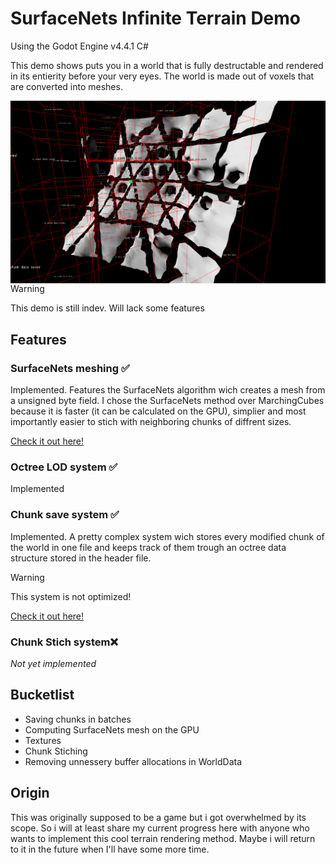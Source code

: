# SurfaceNets Infinite Terrain Demo
Using the Godot Engine v4.4.1 C#

This demo shows puts you in a world that is fully destructable and rendered in its entierity before your very eyes.
The world is made out of voxels that are converted into meshes.

<img style="float: right;" src="https://github.com/FiveN1/SurfaceNets-Infinite-Terrain-Demo/blob/main/assets/repo/screenshot1.png" alt="Nymphaea 3D screenshot" width="512"/>

> [!WARNING]
> This demo is still indev.
> Will lack some features

## Features
### SurfaceNets meshing ✅
Implemented.
Features the SurfaceNets algorithm wich creates a mesh from a unsigned byte field.
I chose the SurfaceNets method over MarchingCubes because it is faster (it can be calculated on the GPU), simplier and most importantly easier to stich with neighboring chunks of diffrent sizes.

[Check it out here!](scenes/Application/World/WorldTerrain/Chunk/SurfaceNets)

### Octree LOD system ✅
Implemented

### Chunk save system ✅
Implemented.
A pretty complex system wich stores every modified chunk of the world in one file and keeps track of them trough an octree data structure stored in the header file.

> [!WARNING]
> This system is not optimized!

[Check it out here!](scenes/Application/World/WorldSave)

### Chunk Stich system❌
*Not yet implemented*

## Bucketlist
- Saving chunks in batches
- Computing SurfaceNets mesh on the GPU
- Textures
- Chunk Stiching
- Removing unnessery buffer allocations in WorldData

## Origin
This was originally supposed to be a game but i got overwhelmed by its scope.
So i will at least share my current progress here with anyone who wants to implement this cool terrain rendering method.
Maybe i will return to it in the future when I'll have some more time.

